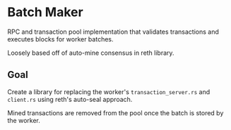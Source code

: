 # Batch Maker
RPC and transaction pool implementation that validates transactions and executes blocks for worker batches.

Loosely based off of auto-mine consensus in reth library.


## Goal
Create a library for replacing the worker's `transaction_server.rs` and `client.rs` using reth's auto-seal approach.

Mined transactions are removed from the pool once the batch is stored by the worker.

